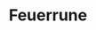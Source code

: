 ---
title: Feuerrune
school: Feuer
rank: "1"
card dicription: Eine magische Rune
auctionable: Ja
tradeable: Ja
sell price:
tags:
  - Materialien
  - Rune
---